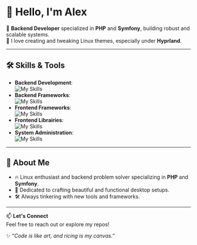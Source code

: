 # 👋 Hello, I'm Alex

🎯 **Backend Developer** specialized in **PHP** and **Symfony**, building robust and scalable systems.  
🎨 I love creating and tweaking Linux themes, especially under **Hyprland**.

---

## 🛠️ Skills & Tools

- **Backend Development**:  
  ![My Skills](https://skillicons.dev/icons?i=php,nodejs)
- **Backend Frameworks**:  
  ![My Skills](https://skillicons.dev/icons?i=symfony,laravel,expressjs)
- **Frontend Frameworks**:  
  ![My Skills](https://skillicons.dev/icons?i=react,vuejs)
- **Frontend Librairies**:  
  ![My Skills](https://skillicons.dev/icons?i=tailwind,bootstrap)
- **System Administration**:  
  ![My Skills](https://skillicons.dev/icons?i=rust,debian,arch,docker)

---

## 🌟 About Me

- 🔥 Linux enthusiast and backend problem solver specializing in **PHP** and **Symfony**.  
- 🎨 Dedicated to crafting beautiful and functional desktop setups.  
- 🛠️ Always tinkering with new tools and frameworks.  

---

📫 **Let's Connect**  
Feel free to reach out or explore my repos!

✨ _“Code is like art, and ricing is my canvas.”_
